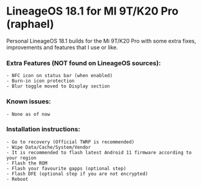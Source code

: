 # LineageOS 18.1 for MI 9T/K20 Pro (raphael)

Personal LineageOS 18.1 builds for the Mi 9T/K20 Pro with some extra fixes, improvements and features that I use or like.


### Extra Features (NOT found on LineageOS sources):
```
- NFC icon on status bar (when enabled)
- Burn-in icon protection
- Blur toggle moved to Display section
```

### Known issues:
```
- None as of now
```

### Installation instructions:
```
- Go to recovery (Official TWRP is recommended)
- Wipe Data/Cache/System/Vendor
- It is recommended to flash latest Android 11 firmware according to your region
- Flash the ROM
- Flash your favourite gapps (optional step)
- Flash DFE (optional step if you are not encrypted)
- Reboot
```
